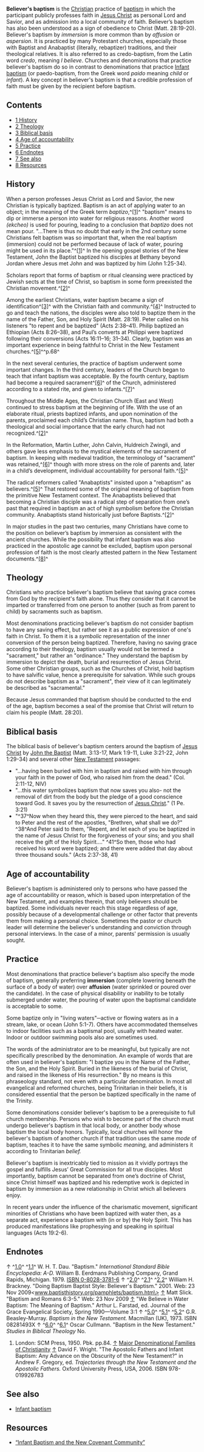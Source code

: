 **Believer's baptism** is the [Christian](Christian "Christian")
practice of [baptism](Baptism "Baptism") in which the participant
publicly professes faith in
[Jesus Christ](Jesus_Christ "Jesus Christ") as personal Lord and
Savior, and as admission into a local community of faith.
Believer’s baptism has also been understood as a sign of obedience
to Christ (Matt. 28:19-20). Believer's baptism by *immersion* is
more common than by *affusion* or *aspersion*. It is practiced by
many Protestant churches, especially those with Baptist and
Anabaptist (literally, rebaptizer) traditions, and their
theological relatives. It is also referred to as credo-baptism,
from the Latin word *credo*, meaning *I believe*. Churches and
denominations that practice believer's baptism do so in contrast to
denominations that practice
[Infant baptism](Infant_baptism "Infant baptism") (or
paedo-baptism, from the Greek word *paido* meaning *child* or
*infant*). A key concept in believer's baptism is that a credible
profession of faith must be given by the recipient before baptism.

## Contents

-   [1 History](#History)
-   [2 Theology](#Theology)
-   [3 Biblical basis](#Biblical_basis)
-   [4 Age of accountability](#Age_of_accountability)
-   [5 Practice](#Practice)
-   [6 Endnotes](#Endnotes)
-   [7 See also](#See_also)
-   [8 Resources](#Resources)

## History

When a person professes Jesus Christ as Lord and Savior, the new
Christian is typically baptized. Baptism is an act of applying
water to an object; in the meaning of the Greek term
*baptizo*,^[[1]](#note-Dau)^ "baptism" means to dip or immerse a
person into water for religious reasons. Another word *(ekcheo)* is
used for pouring, leading to a conclusion that *baptizo* does not
mean pour. "…There is thus no doubt that early in the 2nd century
some Christians felt baptism was so important that, when the real
baptism (immersion) could not be performed because of lack of
water, pouring might be used in its place."^[[1]](#note-Dau)^ In
the opening gospel stories of the New Testament, John the Baptist
baptized his disciples at Bethany beyond Jordan where Jesus met
John and was baptized by him (John 1:25-34).

Scholars report that forms of baptism or ritual cleansing were
practiced by Jewish sects at the time of Christ, so baptism in some
form preexisted the Christian movement.^[[2]](#note-Brackney)^

Among the earliest Christians, water baptism became a sign of
identification^[[3]](#note-0)^ with the Christian faith and
community.^[[4]](#note-1)^ Instructed to go and teach the nations,
the disciples were also told to baptize them in the name of the
Father, Son, and Holy Spirit (Matt. 28:19). Peter called on his
listeners "to repent and be baptized" (Acts 2:38–41). Philip
baptized an Ethiopian (Acts 8:26–38), and Paul’s converts at
Philippi were baptized following their conversions (Acts 16:11–16;
31–34). Clearly, baptism was an important experience in being
faithful to Christ in the New Testament
churches.^[[5]](#note-GRM)^^p.68^

In the next several centuries, the practice of baptism underwent
some important changes. In the third century, leaders of the Church
began to teach that infant baptism was acceptable. By the fourth
century, baptism had become a required
sacrament^[[6]](#note-Cullman)^ of the Church, administered
according to a stated rite, and given to infants.^[[7]](#note-2)^

Throughout the Middle Ages, the Christian Church (East and West)
continued to stress baptism at the beginning of life. With the use
of an elaborate ritual, priests baptized infants, and upon
nomination of the parents, proclaimed each child’s Christian name.
Thus, baptism had both a theological and social importance that the
early church had not recognized.^[[2]](#note-Brackney)^

In the Reformation, Martin Luther, John Calvin, Huldreich Zwingli,
and others gave less emphasis to the mystical elements of the
sacrament of baptism. In keeping with medieval tradition, the
terminology of "sacrament" was retained,^[[6]](#note-Cullman)^
though with more stress on the role of parents and, later in a
child’s development, individual accountability for personal
faith.^[[5]](#note-GRM)^

The radical reformers called "Anabaptists" insisted upon a
"rebaptism" as believers.^[[5]](#note-GRM)^ That restored some of
the original meaning of baptism from the primitive New Testament
context. The Anabaptists believed that becoming a Christian
disciple was a radical step of separation from one’s past that
required in baptism an act of high symbolism before the Christian
community. Anabaptists stand historically just before
Baptists.^[[2]](#note-Brackney)^

In major studies in the past two centuries, many Christians have
come to the position on believer’s baptism by immersion as
consistent with the ancient churches. While the possibility that
infant baptism was also practiced in the apostolic age cannot be
excluded, baptism upon personal profession of faith is the most
clearly attested pattern in the New Testament
documents.^[[8]](#note-3)^

## Theology

Christians who practice believer's baptism believe that saving
grace comes from God by the recipient's faith alone. Thus they
consider that it cannot be imparted or transferred from one person
to another (such as from parent to child) by sacraments such as
baptism.

Most denominations practicing believer's baptism do not consider
baptism to have any saving effect, but rather see it as a public
expression of one's faith in Christ. To them it is a *symbolic*
representation of the inner conversion of the person being
baptized. Therefore, having no saving grace according to their
theology, baptism usually would not be termed a "sacrament," but
rather an "ordinance." They understand the baptism by immersion to
depict the death, burial and resurrection of Jesus Christ. Some
other Christian groups, such as the Churches of Christ, hold
baptism to have salvific value, hence a prerequisite for salvation.
While such groups do not describe baptism as a "sacrament", their
view of it can legitimately be described as "sacramental."

Because Jesus commanded that baptism should be conducted to the end
of the age, baptism becomes a seal of the promise that Christ will
return to claim his people (Matt. 28:20).

## Biblical basis

The biblical basis of believer's baptism centers around the baptism
of [Jesus Christ](Jesus_Christ "Jesus Christ") by
[John the Baptist](John_the_Baptist "John the Baptist") (Matt.
3:13-17, Mark 1:9-11, Luke 3:21-22, John 1:29-34) and several other
[New Testament](New_Testament "New Testament") passages:

-   "...having been buried with him in baptism and raised with him
    through your faith in the power of God, who raised him from the
    dead." (Col. 2:11-12, NIV)
-   "...this water symbolizes baptism that now saves you also- not
    the removal of dirt from the body but the pledge of a good
    conscience toward God. It saves you by the resurrection of
    [Jesus Christ](Jesus_Christ "Jesus Christ")." (1 Pe. 3:21)
-   "^37^Now when they heard this, they were pierced to the heart,
    and said to Peter and the rest of the apostles, "Brethren, what
    shall we do?" ^38^And Peter said to them, "Repent, and let each of
    you be baptized in the name of Jesus Christ for the forgiveness of
    your sins; and you shall receive the gift of the Holy Spirit...."
    ^41^So then, those who had received his word were baptized; and
    there were added that day about three thousand souls." (Acts
    2:37-38, 41)

## Age of accountability

Believer's baptism is administered only to persons who have passed
the age of accountability or reason, which is based upon
interpretation of the New Testament, and examples therein, that
only believers should be baptized. Some individuals never reach
this stage regardless of age, possibly because of a developmental
challenge or other factor that prevents them from making a personal
choice. Sometimes the pastor or church leader will determine the
believer's understanding and conviction through personal
interviews. In the case of a minor, parents' permission is usually
sought.

## Practice

Most denominations that practice believer's baptism also specify
the mode of baptism, generally preferring **immersion** (complete
lowering beneath the surface of a body of water) over **affusion**
(water sprinkled or poured over the candidate). In the case of
physical disability or inability to be totally submerged under
water, the pouring of water upon the baptismal candidate is
acceptable to some.

Some baptize only in "living waters"─active or flowing waters as in
a stream, lake, or ocean (John 5:1-7). Others have accommodated
themselves to indoor facilities such as a baptismal pool, usually
with heated water. Indoor or outdoor swimming pools also are
sometimes used.

The words of the administrator are to be meaningful, but typically
are not specifically prescribed by the denomination. An example of
words that are often used in believer's baptism: "I baptize you in
the Name of the Father, the Son, and the Holy Spirit. Buried in the
likeness of the burial of Christ, and raised in the likeness of His
resurrection." By no means is this phraseology standard, not even
with a particular denomination. In most all evangelical and
reformed churches, being Trinitarian in their beliefs, it is
considered essential that the person be baptized specifically in
the name of the Trinity.

Some denominations consider believer's baptism to be a prerequisite
to full church membership. Persons who wish to become part of the
church must undergo believer's baptism in that local body, or
another body whose baptism the local body honors. Typically, local
churches will honor the believer's baptism of another church if
that tradition uses the same *mode* of baptism, teaches it to have
the same symbolic *meaning,* and administers it according to
Trinitarian *belief.*

Believer's baptism is inextricably tied to mission as it vividly
portrays the gospel and fulfills Jesus’ Great Commission for all
true disciples. Most importantly, baptism cannot be separated from
one’s doctrine of Christ, since Christ himself was baptized and his
redemptive work is depicted in baptism by immersion as a new
relationship in Christ which all believers enjoy.

In recent years under the influence of the charismatic movement,
significant minorities of Christians who have been baptized with
water then, as a separate act, experience a baptism with (in or by)
the Holy Spirit. This has produced manifestations like prophesying
and speaking in spiritual languages (Acts 19:2-6).

## Endnotes

↑ ^[1.0](#ref-Dau_0)^ ^[1.1](#ref-Dau_1)^ W. H. T. Dau. "Baptism."
*International Standard Bible Encyclopedia: A-D.* William B.
Eerdmans Publishing Company, Grand Rapids, Michigan. 1979.
[ISBN 0-8028-3781-6](http://www.theopedia.com/Special:BookSources/0802837816)
↑ ^[2.0](#ref-Brackney_0)^ ^[2.1](#ref-Brackney_1)^
^[2.2](#ref-Brackney_2)^ William H. Brackney. "Doing Baptism
Baptist Style: Believer's Baptism." 2001. Web: 23 Nov
2009<www.baptisthistory.org/pamphlets/baptism.htm\>
[↑](#ref-0) Matt Slick. "Baptism and Romans 6:3-5." Web: 23 Nov
2009
[↑](#ref-1) "We Believe in Water Baptism: The Meaning of Baptism."
Arthur L. Farstad, ed. Journal of the Grace Evangelical Society,
Spring 1990—Volume 3:1
↑ ^[5.0](#ref-GRM_0)^ ^[5.1](#ref-GRM_1)^ ^[5.2](#ref-GRM_2)^ G.R.
Beasley-Murray. *Baptism in the New Testament.* Macmillan (UK),
1973. ISBN 08281493X
↑ ^[6.0](#ref-Cullman_0)^ ^[6.1](#ref-Cullman_1)^ Oscar Cullmann.
"Baptism in the New Testament." *Studies in Biblical Theology* No.
1. London: SCM Press, 1950. Pbk. pp.84.
[↑](#ref-2)
[Major Denominational Families of Christianity](http://www.adherents.com/adh_branches.html#Christianity)
[↑](#ref-3) David F. Wright. "The Apostolic Fathers and Infant
Baptism: Any Advance on the Obscurity of the New Testament?" in
Andrew F. Gregory, ed.
*Trajectories through the New Testament and the Apostolic Fathers.*
Oxford University Press, USA, 2006. ISBN 978-019926783
## See also

-   [Infant baptism](Infant_baptism "Infant baptism")

## Resources

-   [“Infant Baptism and the New Covenant Community”](http://desiringgod.org/library/topics/baptism/infant_baptism.html)



